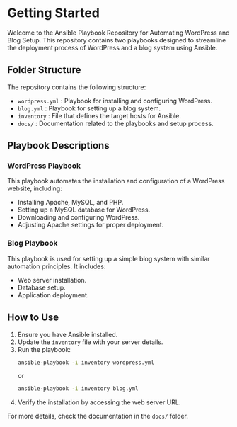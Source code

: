 # Getting Started

Welcome to the Ansible Playbook Repository for Automating WordPress and Blog Setup. This repository contains two playbooks designed to streamline the deployment process of WordPress and a blog system using Ansible.

## Folder Structure

The repository contains the following structure:

- `wordpress.yml` : Playbook for installing and configuring WordPress.
- `blog.yml` : Playbook for setting up a blog system.
- `inventory` : File that defines the target hosts for Ansible.
- `docs/` : Documentation related to the playbooks and setup process.

## Playbook Descriptions

### WordPress Playbook
This playbook automates the installation and configuration of a WordPress website, including:

- Installing Apache, MySQL, and PHP.
- Setting up a MySQL database for WordPress.
- Downloading and configuring WordPress.
- Adjusting Apache settings for proper deployment.

### Blog Playbook
This playbook is used for setting up a simple blog system with similar automation principles. It includes:

- Web server installation.
- Database setup.
- Application deployment.

## How to Use

1. Ensure you have Ansible installed.
2. Update the `inventory` file with your server details.
3. Run the playbook:
   ```sh
   ansible-playbook -i inventory wordpress.yml
   ```
   or
   ```sh
   ansible-playbook -i inventory blog.yml
   ```
4. Verify the installation by accessing the web server URL.

For more details, check the documentation in the `docs/` folder.
